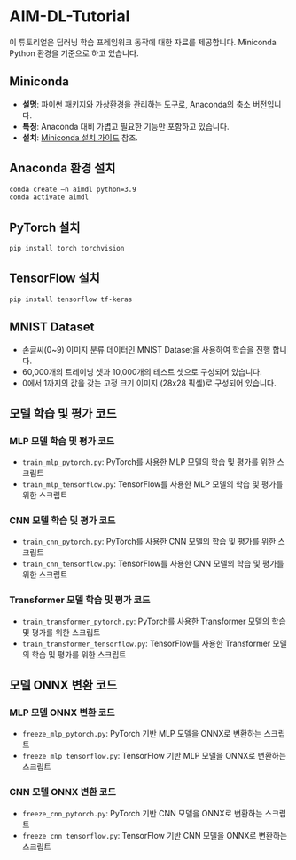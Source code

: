 # AIM-DL-Tutorial
이 튜토리얼은 딥러닝 학습 프레임워크 동작에 대한 자료를 제공합니다. Miniconda Python 환경을 기준으로 하고 있습니다.

## Miniconda 
- **설명**: 파이썬 패키지와 가상환경을 관리하는 도구로, Anaconda의 축소 버전입니다.
- **특징**: Anaconda 대비 가볍고 필요한 기능만 포함하고 있습니다.
- **설치**: [Miniconda 설치 가이드](https://docs.anaconda.com/free/miniconda/miniconda-install/) 참조.

## Anaconda 환경 설치
```bash
conda create –n aimdl python=3.9
conda activate aimdl
```

## PyTorch 설치
```bash
pip install torch torchvision
```

## TensorFlow 설치
```bash
pip install tensorflow tf-keras
```

## MNIST Dataset 
- 손글씨(0~9) 이미지 분류 데이터인 MNIST Dataset을 사용하여 학습을 진행 합니다.
- 60,000개의 트레이닝 셋과 10,000개의 테스트 셋으로 구성되어 있습니다.
- 0에서 1까지의 값을 갖는 고정 크기 이미지 (28x28 픽셀)로 구성되어 있습니다.


## 모델 학습 및 평가 코드

### MLP 모델 학습 및 평가 코드
- `train_mlp_pytorch.py`: PyTorch를 사용한 MLP 모델의 학습 및 평가를 위한 스크립트
- `train_mlp_tensorflow.py`: TensorFlow를 사용한 MLP 모델의 학습 및 평가를 위한 스크립트

### CNN 모델 학습 및 평가 코드
- `train_cnn_pytorch.py`: PyTorch를 사용한 CNN 모델의 학습 및 평가를 위한 스크립트
- `train_cnn_tensorflow.py`: TensorFlow를 사용한 CNN 모델의 학습 및 평가를 위한 스크립트

### Transformer 모델 학습 및 평가 코드
- `train_transformer_pytorch.py`: PyTorch를 사용한 Transformer 모델의 학습 및 평가를 위한 스크립트
- `train_transformer_tensorflow.py`: TensorFlow를 사용한 Transformer 모델의 학습 및 평가를 위한 스크립트


## 모델 ONNX 변환 코드

### MLP 모델 ONNX 변환 코드
- `freeze_mlp_pytorch.py`: PyTorch 기반 MLP 모델을 ONNX로 변환하는 스크립트
- `freeze_mlp_tensorflow.py`: TensorFlow 기반 MLP 모델을 ONNX로 변환하는 스크립트

### CNN 모델 ONNX 변환 코드
- `freeze_cnn_pytorch.py`: PyTorch 기반 CNN 모델을 ONNX로 변환하는 스크립트
- `freeze_cnn_tensorflow.py`: TensorFlow 기반 CNN 모델을 ONNX로 변환하는 스크립트

